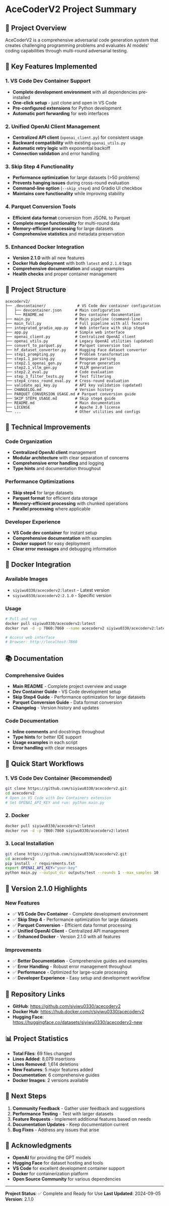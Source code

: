 # AceCoderV2 Project Summary

## 🎯 Project Overview

AceCoderV2 is a comprehensive adversarial code generation system that creates challenging programming problems and evaluates AI models' coding capabilities through multi-round adversarial testing.

## 🚀 Key Features Implemented

### 1. VS Code Dev Container Support
- **Complete development environment** with all dependencies pre-installed
- **One-click setup** - just clone and open in VS Code
- **Pre-configured extensions** for Python development
- **Automatic port forwarding** for web interfaces

### 2. Unified OpenAI Client Management
- **Centralized API client** (`openai_client.py`) for consistent usage
- **Backward compatibility** with existing `openai_utils.py`
- **Automatic retry logic** with exponential backoff
- **Connection validation** and error handling

### 3. Skip Step 4 Functionality
- **Performance optimization** for large datasets (>50 problems)
- **Prevents hanging issues** during cross-round evaluation
- **Command-line option** (`--skip_step4`) and Gradio UI checkbox
- **Maintains core functionality** while improving stability

### 4. Parquet Conversion Tools
- **Efficient data format** conversion from JSONL to Parquet
- **Complete merge functionality** for multi-round data
- **Memory-efficient processing** for large datasets
- **Comprehensive statistics** and metadata preservation

### 5. Enhanced Docker Integration
- **Version 2.1.0** with all new features
- **Docker Hub deployment** with both `latest` and `2.1.0` tags
- **Comprehensive documentation** and usage examples
- **Health checks** and proper container management

## 📁 Project Structure

```
acecoderv2/
├── .devcontainer/              # VS Code dev container configuration
│   ├── devcontainer.json      # Main configuration
│   └── README.md              # Dev container documentation
├── main.py                    # Main pipeline (command-line)
├── main_full.py               # Full pipeline with all features
├── integrated_gradio_app.py   # Web interface with skip step4
├── app.py                     # Simple web interface
├── openai_client.py           # Centralized OpenAI client
├── openai_utils.py            # Legacy OpenAI utilities (updated)
├── convert_to_parquet.py      # Parquet conversion tool
├── hf_dataset_converter.py    # Hugging Face dataset converter
├── step1_prompting.py         # Problem transformation
├── step1.1_parsing.py         # Response parsing
├── step2.1_openai_gen.py      # Program generation
├── step2.1_vllm_gen.py        # VLLM generation
├── step2.2_eval.py            # Code evaluation
├── step_3_filter_tests.py     # Test filtering
├── step4_cross_round_eval.py  # Cross-round evaluation
├── validate_api_key.py        # API key validation (updated)
├── CHANGELOG.md               # Version history
├── PARQUET_CONVERSION_USAGE.md # Parquet conversion guide
├── SKIP_STEP4_USAGE.md        # Skip step4 guide
├── README.md                  # Main documentation
├── LICENSE                    # Apache 2.0 license
└── ...                        # Other utilities and configs
```

## 🔧 Technical Improvements

### Code Organization
- **Centralized OpenAI client** management
- **Modular architecture** with clear separation of concerns
- **Comprehensive error handling** and logging
- **Type hints** and documentation throughout

### Performance Optimizations
- **Skip step4** for large datasets
- **Parquet format** for efficient data storage
- **Memory-efficient processing** with chunked operations
- **Parallel processing** where applicable

### Developer Experience
- **VS Code dev container** for instant setup
- **Comprehensive documentation** with examples
- **Docker support** for easy deployment
- **Clear error messages** and debugging information

## 🐳 Docker Integration

### Available Images
- `siyiwu0330/acecoderv2:latest` - Latest version
- `siyiwu0330/acecoderv2:2.1.0` - Specific version

### Usage
```bash
# Pull and run
docker pull siyiwu0330/acecoderv2:latest
docker run -d -p 7860:7860 --name acecoderv2 siyiwu0330/acecoderv2:latest

# Access web interface
# Browser: http://localhost:7860
```

## 📚 Documentation

### Comprehensive Guides
- **Main README** - Complete project overview and usage
- **Dev Container Guide** - VS Code development setup
- **Skip Step4 Guide** - Performance optimization for large datasets
- **Parquet Conversion Guide** - Data format conversion
- **Changelog** - Version history and updates

### Code Documentation
- **Inline comments** and docstrings throughout
- **Type hints** for better IDE support
- **Usage examples** in each script
- **Error handling** with clear messages

## 🚀 Quick Start Workflows

### 1. VS Code Dev Container (Recommended)
```bash
git clone https://github.com/siyiwu0330/acecoderv2.git
cd acecoderv2
# Open in VS Code with Dev Containers extension
# Set OPENAI_API_KEY and run: python main.py
```

### 2. Docker
```bash
docker pull siyiwu0330/acecoderv2:latest
docker run -d -p 7860:7860 siyiwu0330/acecoderv2:latest
```

### 3. Local Installation
```bash
git clone https://github.com/siyiwu0330/acecoderv2.git
cd acecoderv2
pip install -r requirements.txt
export OPENAI_API_KEY="your-key"
python main.py --output_dir outputs/test --rounds 1 --max_samples 10
```

## 🎉 Version 2.1.0 Highlights

### New Features
- ✅ **VS Code Dev Container** - Complete development environment
- ✅ **Skip Step 4** - Performance optimization for large datasets
- ✅ **Parquet Conversion** - Efficient data format processing
- ✅ **Unified OpenAI Client** - Centralized API management
- ✅ **Enhanced Docker** - Version 2.1.0 with all features

### Improvements
- ✅ **Better Documentation** - Comprehensive guides and examples
- ✅ **Error Handling** - Robust error management throughout
- ✅ **Performance** - Optimized for large-scale processing
- ✅ **Developer Experience** - Easy setup and development workflow

## 🔗 Repository Links

- **GitHub**: https://github.com/siyiwu0330/acecoderv2
- **Docker Hub**: https://hub.docker.com/r/siyiwu0330/acecoderv2
- **Hugging Face**: https://huggingface.co/datasets/siyiwu0330/acecoderv2-new

## 📊 Project Statistics

- **Total Files**: 69 files changed
- **Lines Added**: 8,079 insertions
- **Lines Removed**: 1,614 deletions
- **New Features**: 5 major features added
- **Documentation**: 6 comprehensive guides
- **Docker Images**: 2 versions available

## 🎯 Next Steps

1. **Community Feedback** - Gather user feedback and suggestions
2. **Performance Testing** - Test with larger datasets
3. **Feature Requests** - Implement additional features based on needs
4. **Documentation Updates** - Keep documentation current
5. **Bug Fixes** - Address any issues that arise

## 🙏 Acknowledgments

- **OpenAI** for providing the GPT models
- **Hugging Face** for dataset hosting and tools
- **VS Code** for excellent development container support
- **Docker** for containerization platform
- **Open Source Community** for various dependencies

---

**Project Status**: ✅ Complete and Ready for Use
**Last Updated**: 2024-09-05
**Version**: 2.1.0

